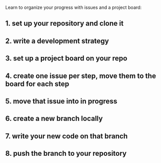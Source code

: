 Learn to organize your progress with issues and a project board:

## 1. set up your repository and clone it
## 2. write a development strategy
## 3. set up a project board on your repo
## 4. create one issue per step, move them to the board for each step
## 5. move that issue into in progress
## 6. create a new branch locally
## 7. write your new code on that branch
## 8. push the branch to your repository
